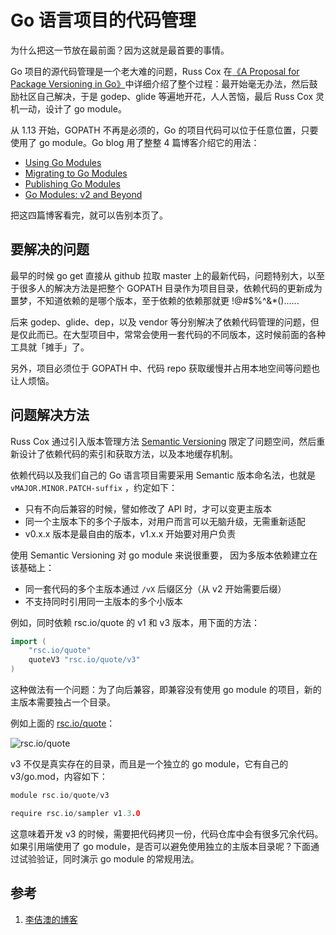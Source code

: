<!-- toc -->
# Go 语言项目的代码管理

为什么把这一节放在最前面？因为这就是最首要的事情。

Go 项目的源代码管理是一个老大难的问题，Russ Cox 在[《A Proposal for Package Versioning in Go》][2]中详细介绍了整个过程：最开始毫无办法，然后鼓励社区自己解决，于是 godep、glide 等遍地开花，人人苦恼，最后 Russ Cox 灵机一动，设计了 go module。

从 1.13 开始，GOPATH 不再是必须的，Go 的项目代码可以位于任意位置，只要使用了 go module。Go blog 用了整整 4 篇博客介绍它的用法：

* [Using Go Modules][3]
* [Migrating to Go Modules][4]
* [Publishing Go Modules][5]
* [Go Modules: v2 and Beyond][6]

把这四篇博客看完，就可以告别本页了。

## 要解决的问题

最早的时候 go get 直接从 github 拉取 master 上的最新代码，问题特别大，以至于很多人的解决方法是把整个 GOPATH 目录作为项目目录，依赖代码的更新成为噩梦，不知道依赖的是哪个版本，至于依赖的依赖那就更 !@#$%^&*()......

后来 godep、glide、dep，以及 vendor 等分别解决了依赖代码管理的问题，但是仅此而已。在大型项目中，常常会使用一套代码的不同版本，这时候前面的各种工具就「摊手」了。

另外，项目必须位于 GOPATH 中、代码 repo 获取缓慢并占用本地空间等问题也让人烦恼。

## 问题解决方法

Russ Cox 通过引入版本管理方法 [Semantic Versioning][7] 限定了问题空间，然后重新设计了依赖代码的索引和获取方法，以及本地缓存机制。

依赖代码以及我们自己的 Go 语言项目需要采用 Semantic 版本命名法，也就是 `vMAJOR.MINOR.PATCH-suffix` ，约定如下：

* 只有不向后兼容的时候，譬如修改了 API 时，才可以变更主版本
* 同一个主版本下的多个子版本，对用户而言可以无脑升级，无需重新适配
* v0.x.x 版本是最自由的版本，v1.x.x 开始要对用户负责

使用 Semantic Versioning 对 go module 来说很重要， 因为多版本依赖建立在该基础上：

* 同一套代码的多个主版本通过 `/vX` 后缀区分（从 v2 开始需要后缀）
* 不支持同时引用同一主版本的多个小版本

例如，同时依赖 rsc.io/quote 的 v1 和 v3 版本，用下面的方法：

```go
import (
    "rsc.io/quote"
    quoteV3 "rsc.io/quote/v3"
)
```

这种做法有一个问题：为了向后兼容，即兼容没有使用 go module 的项目，新的主版本需要独占一个目录。

例如上面的 [rsc.io/quote][8]：

![rsc.io/quote](../img/rscquote.png)

v3 不仅是真实存在的目录，而且是一个独立的 go module，它有自己的 v3/go.mod，内容如下：

```go
module rsc.io/quote/v3

require rsc.io/sampler v1.3.0
```

这意味着开发 v3 的时候，需要把代码拷贝一份，代码仓库中会有很多冗余代码。
如果引用端使用了 go module，是否可以避免使用独立的主版本目录呢？下面通过试验验证，同时演示 go module 的常规用法。

## 参考

1. [李佶澳的博客][1]

[1]: https://www.lijiaocn.com "李佶澳的博客"
[2]: https://blog.golang.org/versioning-proposal "A Proposal for Package Versioning in Go"
[3]: https://blog.golang.org/using-go-modules "Using Go Modules"
[4]: https://blog.golang.org/migrating-to-go-modules "Migrating to Go Modules"
[5]: https://blog.golang.org/publishing-go-modules "Publishing Go Modules"
[6]: https://blog.golang.org/v2-go-modules "Go Modules: v2 and Beyond"
[7]: https://semver.org/ "Semantic Versioning 2.0.0"
[8]: https://github.com/rsc/quote "rsc.io/quote"
